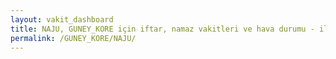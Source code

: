 ```yaml
---
layout: vakit_dashboard
title: NAJU, GUNEY_KORE için iftar, namaz vakitleri ve hava durumu - ilçe/eyalet seç
permalink: /GUNEY_KORE/NAJU/
---
```


<script type="text/javascript">
  var GLOBAL_COUNTRY = 'GUNEY_KORE';
  var GLOBAL_CITY = 'NAJU';
  var GLOBAL_STATE = '';
  var lat = 72;
  var lon = 21;
</script>

